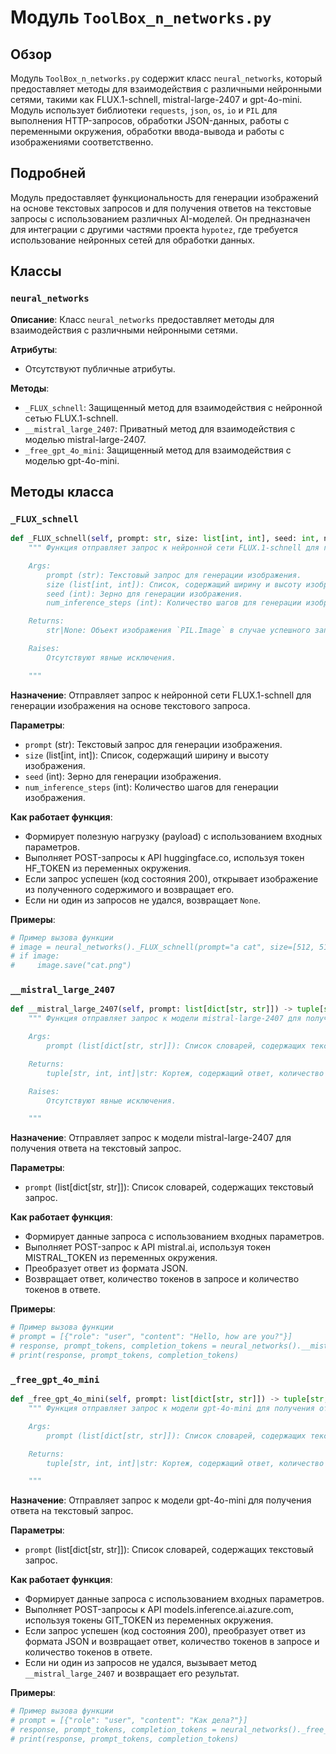 # Модуль `ToolBox_n_networks.py`

## Обзор

Модуль `ToolBox_n_networks.py` содержит класс `neural_networks`, который предоставляет методы для взаимодействия с различными нейронными сетями, такими как FLUX.1-schnell, mistral-large-2407 и gpt-4o-mini. Модуль использует библиотеки `requests`, `json`, `os`, `io` и `PIL` для выполнения HTTP-запросов, обработки JSON-данных, работы с переменными окружения, обработки ввода-вывода и работы с изображениями соответственно.

## Подробней

Модуль предоставляет функциональность для генерации изображений на основе текстовых запросов и для получения ответов на текстовые запросы с использованием различных AI-моделей. Он предназначен для интеграции с другими частями проекта `hypotez`, где требуется использование нейронных сетей для обработки данных.

## Классы

### `neural_networks`

**Описание**: Класс `neural_networks` предоставляет методы для взаимодействия с различными нейронными сетями.

**Атрибуты**:
- Отсутствуют публичные атрибуты.

**Методы**:
- `_FLUX_schnell`: Защищенный метод для взаимодействия с нейронной сетью FLUX.1-schnell.
- `__mistral_large_2407`: Приватный метод для взаимодействия с моделью mistral-large-2407.
- `_free_gpt_4o_mini`: Защищенный метод для взаимодействия с моделью gpt-4o-mini.

## Методы класса

### `_FLUX_schnell`

```python
def _FLUX_schnell(self, prompt: str, size: list[int, int], seed: int, num_inference_steps: int) -> str|None:
    """ Функция отправляет запрос к нейронной сети FLUX.1-schnell для генерации изображения на основе текстового запроса.

    Args:
        prompt (str): Текстовый запрос для генерации изображения.
        size (list[int, int]): Список, содержащий ширину и высоту изображения.
        seed (int): Зерно для генерации изображения.
        num_inference_steps (int): Количество шагов для генерации изображения.

    Returns:
        str|None: Объект изображения `PIL.Image` в случае успешного запроса, `None` в случае ошибки.

    Raises:
        Отсутствуют явные исключения.

    """
```

**Назначение**: Отправляет запрос к нейронной сети FLUX.1-schnell для генерации изображения на основе текстового запроса.

**Параметры**:
- `prompt` (str): Текстовый запрос для генерации изображения.
- `size` (list[int, int]): Список, содержащий ширину и высоту изображения.
- `seed` (int): Зерно для генерации изображения.
- `num_inference_steps` (int): Количество шагов для генерации изображения.

**Как работает функция**:
- Формирует полезную нагрузку (payload) с использованием входных параметров.
- Выполняет POST-запросы к API huggingface.co, используя токен HF_TOKEN из переменных окружения.
- Если запрос успешен (код состояния 200), открывает изображение из полученного содержимого и возвращает его.
- Если ни один из запросов не удался, возвращает `None`.

**Примеры**:

```python
# Пример вызова функции
# image = neural_networks()._FLUX_schnell(prompt="a cat", size=[512, 512], seed=42, num_inference_steps=50)
# if image:
#     image.save("cat.png")
```

### `__mistral_large_2407`

```python
def __mistral_large_2407(self, prompt: list[dict[str, str]]) -> tuple[str, int, int]|str:
    """ Функция отправляет запрос к модели mistral-large-2407 для получения ответа на текстовый запрос.

    Args:
        prompt (list[dict[str, str]]): Список словарей, содержащих текстовый запрос.

    Returns:
        tuple[str, int, int]|str: Кортеж, содержащий ответ, количество токенов в запросе и количество токенов в ответе в случае успешного запроса, строку с информацией об ошибке в случае неудачи.

    Raises:
        Отсутствуют явные исключения.

    """
```

**Назначение**: Отправляет запрос к модели mistral-large-2407 для получения ответа на текстовый запрос.

**Параметры**:
- `prompt` (list[dict[str, str]]): Список словарей, содержащих текстовый запрос.

**Как работает функция**:
- Формирует данные запроса с использованием входных параметров.
- Выполняет POST-запрос к API mistral.ai, используя токен MISTRAL_TOKEN из переменных окружения.
- Преобразует ответ из формата JSON.
- Возвращает ответ, количество токенов в запросе и количество токенов в ответе.

**Примеры**:

```python
# Пример вызова функции
# prompt = [{"role": "user", "content": "Hello, how are you?"}]
# response, prompt_tokens, completion_tokens = neural_networks().__mistral_large_2407(prompt)
# print(response, prompt_tokens, completion_tokens)
```

### `_free_gpt_4o_mini`

```python
def _free_gpt_4o_mini(self, prompt: list[dict[str, str]]) -> tuple[str, int, int]|str:
    """ Функция отправляет запрос к модели gpt-4o-mini для получения ответа на текстовый запрос.

    Args:
        prompt (list[dict[str, str]]): Список словарей, содержащих текстовый запрос.

    Returns:
        tuple[str, int, int]|str: Кортеж, содержащий ответ, количество токенов в запросе и количество токенов в ответе в случае успешного запроса, результат вызова `__mistral_large_2407` в случае неудачи.

    """
```

**Назначение**: Отправляет запрос к модели gpt-4o-mini для получения ответа на текстовый запрос.

**Параметры**:
- `prompt` (list[dict[str, str]]): Список словарей, содержащих текстовый запрос.

**Как работает функция**:
- Формирует данные запроса с использованием входных параметров.
- Выполняет POST-запросы к API models.inference.ai.azure.com, используя токены GIT_TOKEN из переменных окружения.
- Если запрос успешен (код состояния 200), преобразует ответ из формата JSON и возвращает ответ, количество токенов в запросе и количество токенов в ответе.
- Если ни один из запросов не удался, вызывает метод `__mistral_large_2407` и возвращает его результат.

**Примеры**:

```python
# Пример вызова функции
# prompt = [{"role": "user", "content": "Как дела?"}]
# response, prompt_tokens, completion_tokens = neural_networks()._free_gpt_4o_mini(prompt)
# print(response, prompt_tokens, completion_tokens)